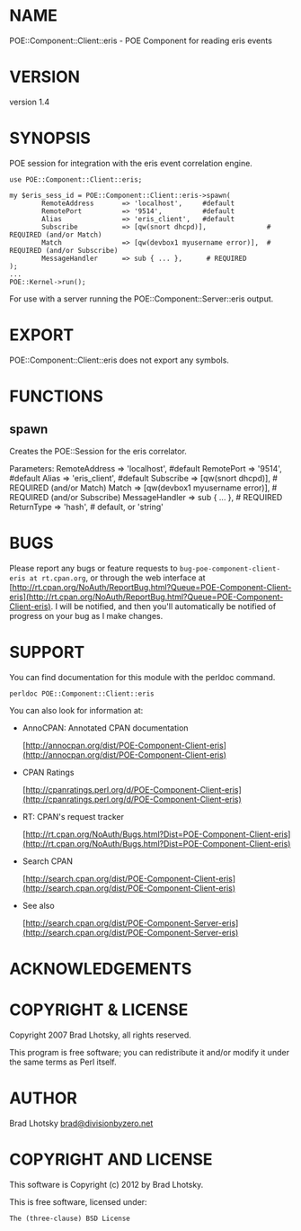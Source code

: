 # NAME

POE::Component::Client::eris - POE Component for reading eris events

# VERSION

version 1.4

# SYNOPSIS

POE session for integration with the eris event correlation engine.

    use POE::Component::Client::eris;

    my $eris_sess_id = POE::Component::Client::eris->spawn(
            RemoteAddress       => 'localhost',     #default
            RemotePort          => '9514',          #default
            Alias               => 'eris_client',   #default
            Subscribe           => [qw(snort dhcpd)],               # REQUIRED (and/or Match)
            Match               => [qw(devbox1 myusername error)],  # REQUIRED (and/or Subscribe)
            MessageHandler      => sub { ... },      # REQUIRED
    );
    ...
    POE::Kernel->run();

For use with a server running the POE::Component::Server::eris output.

# EXPORT

POE::Component::Client::eris does not export any symbols.

# FUNCTIONS

## spawn

Creates the POE::Session for the eris correlator.

Parameters:
    RemoteAddress       => 'localhost',     \#default
    RemotePort          => '9514',          \#default
    Alias               => 'eris\_client',   \#default
    Subscribe           => \[qw(snort dhcpd)\],               \# REQUIRED (and/or Match)
    Match               => \[qw(devbox1 myusername error)\],  \# REQUIRED (and/or Subscribe)
    MessageHandler      => sub { ... },      \# REQUIRED
    ReturnType          => 'hash',           \# default, or 'string'

# BUGS

Please report any bugs or feature requests to
`bug-poe-component-client-eris at rt.cpan.org`, or through the web interface at
[http://rt.cpan.org/NoAuth/ReportBug.html?Queue=POE-Component-Client-eris](http://rt.cpan.org/NoAuth/ReportBug.html?Queue=POE-Component-Client-eris).
I will be notified, and then you'll automatically be notified of progress on
your bug as I make changes.

# SUPPORT

You can find documentation for this module with the perldoc command.

    perldoc POE::Component::Client::eris

You can also look for information at:

- AnnoCPAN: Annotated CPAN documentation

    [http://annocpan.org/dist/POE-Component-Client-eris](http://annocpan.org/dist/POE-Component-Client-eris)

- CPAN Ratings

    [http://cpanratings.perl.org/d/POE-Component-Client-eris](http://cpanratings.perl.org/d/POE-Component-Client-eris)

- RT: CPAN's request tracker

    [http://rt.cpan.org/NoAuth/Bugs.html?Dist=POE-Component-Client-eris](http://rt.cpan.org/NoAuth/Bugs.html?Dist=POE-Component-Client-eris)

- Search CPAN

    [http://search.cpan.org/dist/POE-Component-Client-eris](http://search.cpan.org/dist/POE-Component-Client-eris)

- See also

    [http://search.cpan.org/dist/POE-Component-Server-eris](http://search.cpan.org/dist/POE-Component-Server-eris)

# ACKNOWLEDGEMENTS

# COPYRIGHT & LICENSE

Copyright 2007 Brad Lhotsky, all rights reserved.

This program is free software; you can redistribute it and/or modify it
under the same terms as Perl itself.

# AUTHOR

Brad Lhotsky <brad@divisionbyzero.net>

# COPYRIGHT AND LICENSE

This software is Copyright (c) 2012 by Brad Lhotsky.

This is free software, licensed under:

    The (three-clause) BSD License
